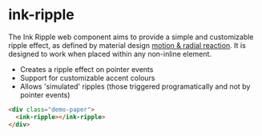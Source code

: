# ink-ripple

The Ink Ripple web component aims to provide a simple and customizable ripple effect, as defined by material design [motion & radial reaction](https://material.io/guidelines/motion/choreography.html#choreography-radial-reaction). It is designed to work when placed within any non-inline element.

- Creates a ripple effect on pointer events
- Support for customizable accent colours
- Allows 'simulated' ripples (those triggered programatically and not by pointer events)

<!--
```
<custom-element-demo>
  <template>
    <style>
      .demo-paper {
        position: relative;
        float: left;
        display: flex;
        align-items: center;
        justify-content: center;
        height: 100px;
        width: 200px;
        background: white;
        box-shadow: 0px 1px 2px rgba(0,0,0,0.2);
        margin: 8px;
        padding: 0 16px;
        text-align: center;
        font-size: 14px;
        font-weight: 500;
        transition: box-shadow .2s ease-in-out;
      }
      .demo-paper:active {
        box-shadow: 0px 4px 8px rgba(0,0,0,0.3);
      }
    </style>
    <script src="../webcomponentsjs/webcomponents-lite.js"></script>
    <script src="ink-ripple.js"></script>
    <next-code-block></next-code-block>
  </template>
</custom-element-demo>
```
-->
```html
<div class="demo-paper">
  <ink-ripple></ink-ripple>
</div>
```